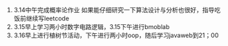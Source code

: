 1. 3.14中午完成概率论作业 如果能仔细研究一下算法设计与分析也很好，指导吃饭前继续写leetcode
2. 3.15早上学习两小时数字电路逻辑，3.15下午进行bmoblab
3. 3.16早上进行植树节活动，下午进行两小时oop，随后学习javaweb到21；00